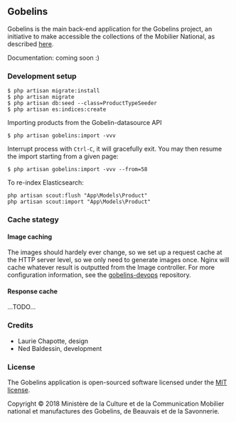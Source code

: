 ## Gobelins

Gobelins is the main back-end application for the Gobelins project, an initiative to make accessible the
collections of the Mobilier National, as described <a href="https://entrepreneur-interet-general.etalab.gouv.fr/defi/2017/09/26/gobelins/">here</a>.

Documentation: coming soon :)

### Development setup

```shell
$ php artisan migrate:install
$ php artisan migrate
$ php artisan db:seed --class=ProductTypeSeeder
$ php artisan es:indices:create
```

Importing products from the Gobelin-datasource API

```shell
$ php artisan gobelins:import -vvv
```

Interrupt process with `Ctrl-C`, it will gracefully exit.
You may then resume the import starting from a given page:

```shell
$ php artisan gobelins:import -vvv --from=58
```

To re-index Elasticsearch:

```shell
php artisan scout:flush "App\Models\Product"
php artisan scout:import "App\Models\Product"
```

### Cache stategy

#### Image caching

The images should hardely ever change, so we set up a request cache at the HTTP server level,
so we only need to generate images once.
Nginx will cache whatever result is outputted from the Image controller.
For more configuration information, see the [gobelins-devops](https://github.com/entrepreneur-interet-general/gobelins-devops) repository.

#### Response cache

…TODO…

### Credits

- Laurie Chapotte, design
- Ned Baldessin, development

### License

The Gobelins application is open-sourced software licensed under the [MIT license](https://opensource.org/licenses/MIT).

Copyright © 2018 Ministère de la Culture et de la Communication
Mobilier national et manufactures des Gobelins, de Beauvais et de la Savonnerie.

